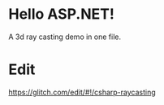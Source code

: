 # Hello ASP.NET!

A 3d ray casting demo in one file.

# Edit

https://glitch.com/edit/#!/csharp-raycasting